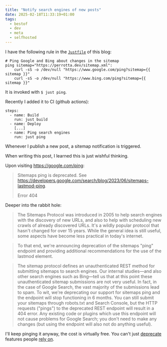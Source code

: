 ```yaml
---
title: "Notify search engines of new posts"
date: 2025-02-18T11:33:19+01:00
tags:
  - bestof
  - dev
  - meta
  - selfhosted
---
```


I have the following rule in the [`Justfile`](https://just.systems/man/en/) of
this blog:

```just
# Ping Google and Bing about changes in the sitemap
ping sitemap="https://perrotta.dev/sitemap.xml":
	curl -sS -o /dev/null "https://www.google.com/ping?sitemap={{ sitemap }}"
	curl -sS -o /dev/null "https://www.bing.com/ping?sitemap={{ sitemap }}"
```

It is invoked with `$ just ping`.

Recently I added it to CI (github actions):

```
steps:
  - name: Build
    run: just build
  - name: Deploy
    [...]
  - name: Ping search engines
    run: just ping
```

Whenever I publish a new post, a sitemap notification is triggered.

When writing this post, I learned this is just wishful thinking.

Upon visiting https://google.com/ping:

> Sitemaps ping is deprecated. See
> https://developers.google.com/search/blog/2023/06/sitemaps-lastmod-ping.
>
> Error 404

Deeper into the rabbit hole:

> The Sitemaps Protocol was introduced in 2005 to help search engines with the
> discovery of new URLs, and also to help with scheduling new crawls of already
> discovered URLs. It's a wildly popular protocol that hasn't changed for over
> 15 years. While the general idea is still useful, some aspects have become
> less practical in today's internet.

> To that end, we're announcing deprecation of the sitemaps "ping" endpoint and
> providing additional recommendations for the use of the lastmod element.

> The sitemap protocol defines an unauthenticated REST method for submitting
> sitemaps to search engines. Our internal studies—and also other search engines
> such as Bing—tell us that at this point these unauthenticated sitemap
> submissions are not very useful. In fact, in the case of Google Search, the
> vast majority of the submissions lead to spam. To wit, we're deprecating our
> support for sitemaps ping and the endpoint will stop functioning in 6 months.
> You can still submit your sitemaps through robots.txt and Search Console, but
> the HTTP requests ("pings") to the deprecated REST endpoint will result in a
> 404 error. Any existing code or plugins which use this endpoint will not cause
> problems for Google Search; you don't need to make any changes (but using the
> endpoint will also not do anything useful).

I'll keep pinging it anyway, the cost is virtually free. You can't just
[deprecate](https://killedbygoogle.com/) features people [rely
on](https://www.hyrumslaw.com/).
